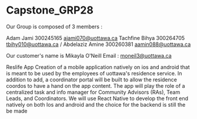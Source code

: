 # Capstone_GRP28



Our Group is composed of 3 members :

Adam Jami 300245165 ajami070@uottawa.ca
Tachfine Bihya 300264705 tbihy010@uottawa.ca
/ Abdelaziz Amine 300260381 aamin088@uottawa.ca

Our customer's name is Mikayla O'Neill 
Email : moneil3@uottawa.ca

Reslife App
Creation of a mobile application natively on ios and android that is meant to be used by the employees of uottawa's residence service. In addition to add, a coordinator portal will be built to allow the residence coordos to have a hand on the app content. The app will play the role of a centralized task and info manager for Community Advisors (RAs), Team Leads, and Coordinators. We will use React Native to develop the front end natively on both Ios and android and the choice for the backend is still the be made
 
